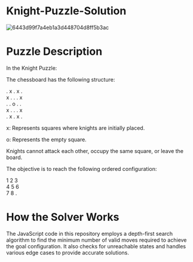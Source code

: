 # Knight-Puzzle-Solution
![6443d99f7a4eb1a3d448704d8ff5b3ac](https://github.com/allamed/Knight-Puzzle-Solution/assets/93490149/f633206a-312c-486b-9460-5f97bd7693b7)

# Puzzle Description
In the Knight Puzzle:

The chessboard has the following structure:

. x . x .  
x . . . x  
. . o . .  
x . . . x  
. x . x .  

x: Represents squares where knights are initially placed.

o: Represents the empty square.

Knights cannot attack each other, occupy the same square, or leave the board.

The objective is to reach the following ordered configuration:

1 2 3  
4 5 6  
7 8 .  

# How the Solver Works
The JavaScript code in this repository employs a depth-first search algorithm to find the minimum number of valid moves required to achieve the goal configuration. It also checks for unreachable states and handles various edge cases to provide accurate solutions.


